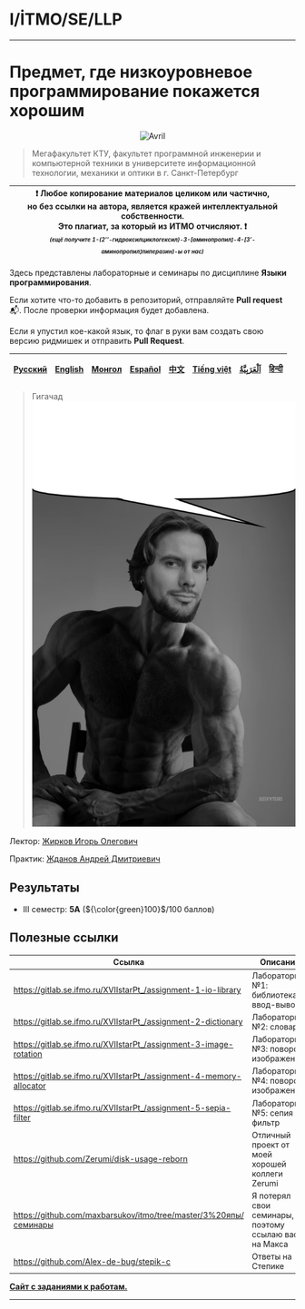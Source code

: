 # I/İTMO/SE/LLP

---
# Предмет, где низкоуровневое программирование покажется хорошим

<p align="center">
    <img src="https://i.giphy.com/media/v1.Y2lkPTc5MGI3NjExbWR1aGs3aTR4dTdpaTdvd3BiN3Z6ejhyZ3BtZHNudXRoY2ZjM3h4MyZlcD12MV9pbnRlcm5hbF9naWZfYnlfaWQmY3Q9Zw/AIeh0ltAdNMrK/giphy.gif" alt="Avril"/>
</p>

> Мегафакультет КТУ, факультет программной инженерии и компьютерной техники в университете информационной технологии, механики и оптики в г. Санкт-Петербург

| :exclamation: <b>Любое копирование материалов целиком или частично,<br>но без ссылки на автора, является кражей интеллектуальной собственности.<br>Это плагиат, за который из ИТМО отчисляют.</b> :exclamation:<br><sub><sup><i>(ещё получите 1-(2’’-гидроксилциклогексил)-3-[аминопропил]-4-[3’-аминопропил]пиперазин)-ы от нас)</sup></sub></b> |
|---------------------------------------------------------------------------------------------------------------------------------------------------------------------------------------------------------------------------------------------------------------------------------------------------------------------------------------------------|

Здесь представлены лабораторные и семинары по дисциплине **Языки программирования**.

Если хотите что-то добавить в репозиторий, отправляйте **Pull request** :mailbox_with_mail:. После проверки информация будет добавлена.

Если я упустил кое-какой язык, то флаг в руки вам создать свою версию ридмишек и отправить **Pull Request**.

| [<strong>Русский</strong>](https://github.com/XVIIStarPlatinum/itmo/blob/master/Software%20Engineering/README.md) | [<strong>English</strong>](https://github.com/XVIIStarPlatinum/itmo/blob/master/Software%20Engineering/.docs/README_EN.md) | [<strong>Монгол</strong>](https://github.com/XVIIStarPlatinum/itmo/blob/master/Software%20Engineering/.docs/README_MN.md) | [<strong>Español</strong>](https://github.com/XVIIStarPlatinum/itmo/blob/master/Software%20Engineering/.docs/README_ES.md) | [<strong>中文</strong>](https://github.com/XVIIStarPlatinum/itmo/blob/master/Software%20Engineering/.docs/README_CN.md) | [<strong>Tiếng việt</strong>](https://github.com/XVIIStarPlatinum/itmo/blob/master/Software%20Engineering/.docs/README_VN.md) | [<strong><p dir="rtl" lang="ar">اَلْعَرَبِيَّةُ</p></strong>](https://github.com/XVIIStarPlatinum/itmo/blob/master/Software%20Engineering/.docs/README_AR.md) | [<strong>हिन्दी</strong>](https://github.com/XVIIStarPlatinum/itmo/blob/master/Software%20Engineering/.docs/README_IN.md) |
|-------------------------------------------------------------------------------------------------------------------|----------------------------------------------------------------------------------------------------------------------------|---------------------------------------------------------------------------------------------------------------------------|----------------------------------------------------------------------------------------------------------------------------|-----------------------------------------------------------------------------------------------------------------------|-------------------------------------------------------------------------------------------------------------------------------|---------------------------------------------------------------------------------------------------------------------------------------------------------------|---------------------------------------------------------------------------------------------------------------------------|

> Гигачад\
> ![gigachad](/img/memes/igor-zhirkov.jpg)

Лектор: [Жирков Игорь Олегович](https://my.itmo.ru/persons/148787)

Практик: [Жданов Андрей Дмитриевич](https://my.itmo.ru/persons/126471)

## Результаты

- III семестр: **5А** (${\color{green}100}$/100 баллов)

## Полезные ссылки <a name="links"></a>
| Ссылка                                                              | Описание                                             |
|---------------------------------------------------------------------|------------------------------------------------------|
| https://gitlab.se.ifmo.ru/XVIIstarPt_/assignment-1-io-library       | Лабораторная №1: библиотека ввод-вывода              |
| https://gitlab.se.ifmo.ru/XVIIstarPt_/assignment-2-dictionary       | Лабораторная №2: словарь                             |
| https://gitlab.se.ifmo.ru/XVIIstarPt_/assignment-3-image-rotation   | Лабораторная №3: поворот изображений                 |
| https://gitlab.se.ifmo.ru/XVIIstarPt_/assignment-4-memory-allocator | Лабораторная №4: поворот изображений                 |
| https://gitlab.se.ifmo.ru/XVIIstarPt_/assignment-5-sepia-filter     | Лабораторная №5: сепия фильтр                        |
| https://github.com/Zerumi/disk-usage-reborn                         | Отличный проект от моей хорошей коллеги Zerumi       |
| https://github.com/maxbarsukov/itmo/tree/master/3%20япы/семинары    | Я потерял свои семинары, поэтому ссылаю вас на Макса |
| https://github.com/Alex-de-bug/stepik-c                             | Ответы на Степике                                    |

[**Сайт с заданиями к работам.**](https://gitlab.se.ifmo.ru/programming-languages)

---